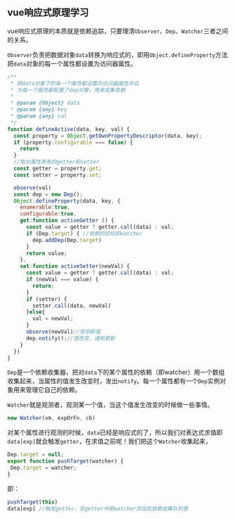 ## vue响应式原理学习

vue响应式原理的本质就是依赖追踪，只要理清`Observer`、`Dep`、`Watcher`三者之间的关系。

`Observer`负责把数据对象`data`转换为响应式的，即用`Object.defineProperty`方法把`data`对象的每一个属性都设置为访问器属性。
```js
/**
 * 把data对象下的每一个属性都设置为访问器属性并且
 * 为每一个属性都配置了dep对象，用来收集依赖
 * 
 * @param {Object} data 
 * @param {any} key 
 * @param {any} val 
 */
function defineActive(data, key, val) {
  const property = Object.getOwnPropertyDescriptor(data, key);
  if (property.configurable === false) {
    return
  }
  //取出属性原有的getter和setter
  const getter = property.get;
  const setter = property.set;

  observe(val)
  const dep = new Dep();
  Object.defineProperty(data, key, {
    enumerable:true,
    configurable:true,
    get:function activeGetter () {
      const value = getter ? getter.call(data) : val;
      if (Dep.target) { //依赖的目标即watcher
        dep.addDep(Dep.target)
      }
      return value;
    },
    set:function activeSetter(newVal) {
      const value = getter ? getter.call(data) : val;
      if (newVal === value) {
        return;
      }
      if (setter) {
        setter.call(data, newVal)
      }else{
        val = newVal;
      }
      observe(newVal)//观测新值
      dep.notify();//值改变，通知更新
    }
  })
}
```
`Dep`是一个依赖收集器，把对`data`下的某个属性的依赖（即watcher）用一个数组收集起来，当属性的值发生改变时，发出`notify`。每一个属性都有一个`Dep`实例对象用来管理它自己的依赖。

`Watcher`就是观测者，观测某一个值，当这个值发生改变的时候做一些事情。
```js
new Watcher(vm, expOrFn, cb)
```
对某个属性进行观测的时候，`data`已经是响应式的了，所以我们对表达式求值即`data[exp]`就会触发`getter`，在求值之前呢！我们把这个`Watcher`收集起来，
```js
Dep.target = null;
export function pushTarget(watcher) {
 Dep.target = watcher;
}
```
即：
```js
pushTarget(this)
data[exp] //触发getter，在getter中把watcher添加到依赖收集队列里
```